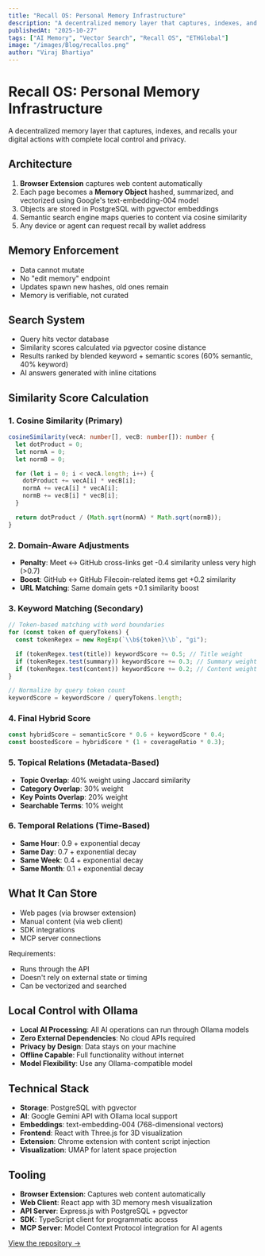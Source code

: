 ```yaml
---
title: "Recall OS: Personal Memory Infrastructure"
description: "A decentralized memory layer that captures, indexes, and recalls your digital actions with complete local control and privacy."
publishedAt: "2025-10-27"
tags: ["AI Memory", "Vector Search", "Recall OS", "ETHGlobal"]
image: "/images/Blog/recallos.png"
author: "Viraj Bhartiya"
---
```


# Recall OS: Personal Memory Infrastructure

A decentralized memory layer that captures, indexes, and recalls your digital actions with complete local control and privacy.

## Architecture

1. **Browser Extension** captures web content automatically
2. Each page becomes a **Memory Object** hashed, summarized, and vectorized using Google's text-embedding-004 model
3. Objects are stored in PostgreSQL with pgvector embeddings
4. Semantic search engine maps queries to content via cosine similarity
5. Any device or agent can request recall by wallet address

## Memory Enforcement

- Data cannot mutate
- No "edit memory" endpoint
- Updates spawn new hashes, old ones remain
- Memory is verifiable, not curated

## Search System

- Query hits vector database
- Similarity scores calculated via pgvector cosine distance
- Results ranked by blended keyword + semantic scores (60% semantic, 40% keyword)
- AI answers generated with inline citations

## Similarity Score Calculation

### 1. Cosine Similarity (Primary)

```typescript
cosineSimilarity(vecA: number[], vecB: number[]): number {
  let dotProduct = 0;
  let normA = 0;
  let normB = 0;

  for (let i = 0; i < vecA.length; i++) {
    dotProduct += vecA[i] * vecB[i];
    normA += vecA[i] * vecA[i];
    normB += vecB[i] * vecB[i];
  }

  return dotProduct / (Math.sqrt(normA) * Math.sqrt(normB));
}
```

### 2. Domain-Aware Adjustments

- **Penalty**: Meet ↔ GitHub cross-links get -0.4 similarity unless very high (>0.7)
- **Boost**: GitHub ↔ GitHub Filecoin-related items get +0.2 similarity
- **URL Matching**: Same domain gets +0.1 similarity boost

### 3. Keyword Matching (Secondary)

```typescript
// Token-based matching with word boundaries
for (const token of queryTokens) {
  const tokenRegex = new RegExp(`\\b${token}\\b`, "gi");

  if (tokenRegex.test(title)) keywordScore += 0.5; // Title weight
  if (tokenRegex.test(summary)) keywordScore += 0.3; // Summary weight
  if (tokenRegex.test(content)) keywordScore += 0.2; // Content weight
}

// Normalize by query token count
keywordScore = keywordScore / queryTokens.length;
```

### 4. Final Hybrid Score

```typescript
const hybridScore = semanticScore * 0.6 + keywordScore * 0.4;
const boostedScore = hybridScore * (1 + coverageRatio * 0.3);
```

### 5. Topical Relations (Metadata-Based)

- **Topic Overlap**: 40% weight using Jaccard similarity
- **Category Overlap**: 30% weight
- **Key Points Overlap**: 20% weight
- **Searchable Terms**: 10% weight

### 6. Temporal Relations (Time-Based)

- **Same Hour**: 0.9 + exponential decay
- **Same Day**: 0.7 + exponential decay
- **Same Week**: 0.4 + exponential decay
- **Same Month**: 0.1 + exponential decay

## What It Can Store

- Web pages (via browser extension)
- Manual content (via web client)
- SDK integrations
- MCP server connections

Requirements:
- Runs through the API
- Doesn't rely on external state or timing
- Can be vectorized and searched

## Local Control with Ollama

- **Local AI Processing**: All AI operations can run through Ollama models
- **Zero External Dependencies**: No cloud APIs required
- **Privacy by Design**: Data stays on your machine
- **Offline Capable**: Full functionality without internet
- **Model Flexibility**: Use any Ollama-compatible model

## Technical Stack

- **Storage**: PostgreSQL with pgvector
- **AI**: Google Gemini API with Ollama local support
- **Embeddings**: text-embedding-004 (768-dimensional vectors)
- **Frontend**: React with Three.js for 3D visualization
- **Extension**: Chrome extension with content script injection
- **Visualization**: UMAP for latent space projection

## Tooling

- **Browser Extension**: Captures web content automatically
- **Web Client**: React app with 3D memory mesh visualization
- **API Server**: Express.js with PostgreSQL + pgvector
- **SDK**: TypeScript client for programmatic access
- **MCP Server**: Model Context Protocol integration for AI agents

[View the repository →](https://github.com/virajbhartiya/RecallOS)